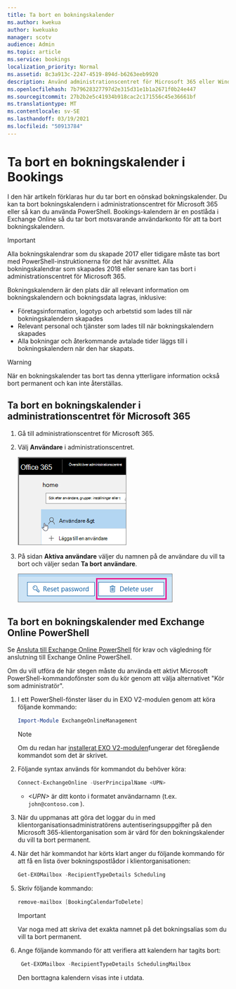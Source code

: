 ```yaml
---
title: Ta bort en bokningskalender
ms.author: kwekua
author: kwekuako
manager: scotv
audience: Admin
ms.topic: article
ms.service: bookings
localization_priority: Normal
ms.assetid: 8c3a913c-2247-4519-894d-b6263eeb9920
description: Använd administrationscentret för Microsoft 365 eller Windows PowerShell för att ta bort bookingskalendrar.
ms.openlocfilehash: 7b79628327797d2e315d31e1b1a2671f0b24e447
ms.sourcegitcommit: 27b2b2e5c41934b918cac2c171556c45e36661bf
ms.translationtype: MT
ms.contentlocale: sv-SE
ms.lasthandoff: 03/19/2021
ms.locfileid: "50913784"
---
```

# <a name="delete-a-booking-calendar-in-bookings"></a>Ta bort en bokningskalender i Bookings

I den här artikeln förklaras hur du tar bort en oönskad bokningskalender. Du kan ta bort bokningskalendern i administrationscentret för Microsoft 365 eller så kan du använda PowerShell. Bookings-kalendern är en postlåda i Exchange Online så du tar bort motsvarande användarkonto för att ta bort bokningskalendern.

> [!IMPORTANT]
> Alla bokningskalendrar som du skapade 2017 eller tidigare måste tas bort med PowerShell-instruktionerna för det här avsnittet. Alla bokningskalendrar som skapades 2018 eller senare kan tas bort i administrationscentret för Microsoft 365.

Bokningskalendern är den plats där all relevant information om bokningskalendern och bokningsdata lagras, inklusive:

- Företagsinformation, logotyp och arbetstid som lades till när bokningskalendern skapades
- Relevant personal och tjänster som lades till när bokningskalendern skapades
- Alla bokningar och återkommande avtalade tider läggs till i bokningskalendern när den har skapats.

> [!WARNING]
> När en bokningskalender tas bort tas denna ytterligare information också bort permanent och kan inte återställas.

## <a name="delete-a-booking-calendar-in-the-microsoft-365-admin-center"></a>Ta bort en bokningskalender i administrationscentret för Microsoft 365

1. Gå till administrationscentret för Microsoft 365.

1. Välj **Användare** i administrationscentret.

   ![Bild av användargränssnittet för användare i administrationscentret för Microsoft 365](../media/bookings-admin-center-users.png)

1. På sidan **Aktiva användare** väljer du namnen på de användare du vill ta bort och väljer sedan **Ta bort användare**.

   ![Bild av ta bort användargränssnittet i administrationscentret för Microsoft 365](../media/bookings-delete-user.png)

## <a name="delete-a-booking-calendar-using-exchange-online-powershell"></a>Ta bort en bokningskalender med Exchange Online PowerShell

Se [Ansluta till Exchange Online PowerShell](/powershell/exchange/exchange-online-powershell-v2?view=exchange-ps) för krav och vägledning för anslutning till Exchange Online PowerShell.

Om du vill utföra de här stegen måste du använda ett aktivt Microsoft PowerShell-kommandofönster som du kör genom att välja alternativet "Kör som administratör".

1. I ett PowerShell-fönster läser du in EXO V2-modulen genom att köra följande kommando:

   ```powershell
   Import-Module ExchangeOnlineManagement
   ```

   > [!NOTE]
   > Om du redan har [installerat EXO V2-modulen](/powershell/exchange/exchange-online-powershell-v2?view=exchange-ps#install-and-maintain-the-exo-v2-module)fungerar det föregående kommandot som det är skrivet.
   
2. Följande syntax används för kommandot du behöver köra:

   ```powershell
   Connect-ExchangeOnline -UserPrincipalName <UPN> 
   ```

   - _\<UPN\>_ är ditt konto i formatet användarnamn (t.ex. `john@contoso.com` ).

3. När du uppmanas att göra det loggar du in med klientorganisationsadministratörens autentiseringsuppgifter på den Microsoft 365-klientorganisation som är värd för den bokningskalender du vill ta bort permanent.

4. När det här kommandot har körts klart anger du följande kommando för att få en lista över bokningspostlådor i klientorganisationen:

   ```powershell
   Get-EXOMailbox -RecipientTypeDetails Scheduling
   ```

5. Skriv följande kommando:

   ```powershell
   remove-mailbox [BookingCalendarToDelete]
   ```

   > [!IMPORTANT]
   > Var noga med att skriva det exakta namnet på det bokningsalias som du vill ta bort permanent.

6. Ange följande kommando för att verifiera att kalendern har tagits bort:

   ```powershell
    Get-EXOMailbox -RecipientTypeDetails SchedulingMailbox
   ```

   Den borttagna kalendern visas inte i utdata.